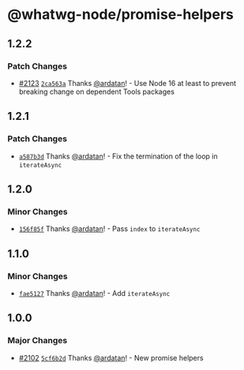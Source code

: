# @whatwg-node/promise-helpers

## 1.2.2

### Patch Changes

- [#2123](https://github.com/ardatan/whatwg-node/pull/2123)
  [`2ca563a`](https://github.com/ardatan/whatwg-node/commit/2ca563a205d12fa6f0bfe2fec39c838b757f7319)
  Thanks [@ardatan](https://github.com/ardatan)! - Use Node 16 at least to prevent breaking change
  on dependent Tools packages

## 1.2.1

### Patch Changes

- [`a587b3d`](https://github.com/ardatan/whatwg-node/commit/a587b3dd1e8a5791ee01ce90d96d3527e0091f99)
  Thanks [@ardatan](https://github.com/ardatan)! - Fix the termination of the loop in `iterateAsync`

## 1.2.0

### Minor Changes

- [`156f85f`](https://github.com/ardatan/whatwg-node/commit/156f85f0de1c43ee62f745132f315f3dc5b9a42b)
  Thanks [@ardatan](https://github.com/ardatan)! - Pass `index` to `iterateAsync`

## 1.1.0

### Minor Changes

- [`fae5127`](https://github.com/ardatan/whatwg-node/commit/fae5127a1de3aa76c8b1ff21cba9ce7901d47584)
  Thanks [@ardatan](https://github.com/ardatan)! - Add `iterateAsync`

## 1.0.0

### Major Changes

- [#2102](https://github.com/ardatan/whatwg-node/pull/2102)
  [`5cf6b2d`](https://github.com/ardatan/whatwg-node/commit/5cf6b2dbc589f4330c5efdee96356f48e438ae9e)
  Thanks [@ardatan](https://github.com/ardatan)! - New promise helpers
